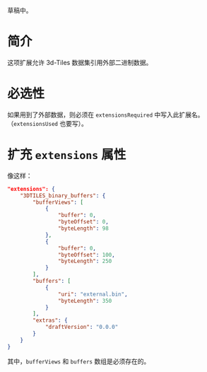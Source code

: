 草稿中。

# 简介

这项扩展允许 3d-Tiles 数据集引用外部二进制数据。

# 必选性

如果用到了外部数据，则必须在 `extensionsRequired` 中写入此扩展名。（`extensionsUsed` 也要写）。

# 扩充 `extensions` 属性

像这样：

``` JSON
"extensions": {
    "3DTILES_binary_buffers": {
        "bufferViews": [
            {
                "buffer": 0,
                "byteOffset": 0,
                "byteLength": 98
            },
            {
                "buffer": 0,
                "byteOffset": 100,
                "byteLength": 250
            }
        ],
        "buffers": [
            {
                "uri": "external.bin",
                "byteLength": 350
            }
        ],
        "extras": {
            "draftVersion": "0.0.0"
        }
    }
}
```

其中，`bufferViews` 和 `buffers` 数组是必须存在的。